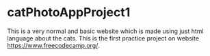 # catPhotoAppProject1
This is a very normal and basic website which is made using just html language about the cats.  This is the first practice project  on website https://www.freecodecamp.org/.
